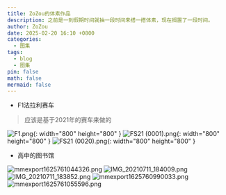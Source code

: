 ```yaml
---
title: ZoZou的体素作品
description: 之前是一到假期时间就抽一段时间来搭一搭体素，现在搁置了一段时间。
author: ZoZou
date: 2025-02-20 16:10 +0800
categories:
  - 图集
tags:
  - blog
  - 图集
pin: false
math: false
mermaid: false
---
```

- F1法拉利赛车
> 应该是基于2021年的赛车来做的

![F1.png](https://cdn.jsdelivr.net/gh/ZoZou02/zozou-pic/F1.png){: width="800" height="800" }
![FS21 (0001).png](https://cdn.jsdelivr.net/gh/ZoZou02/zozou-pic/202502231445143.png){: width="800" height="800" }
![FS21 (0020).png](https://cdn.jsdelivr.net/gh/ZoZou02/zozou-pic/202502231446276.png){: width="800" height="800" }

- 高中的图书馆

![mmexport1625761044326.png](https://cdn.jsdelivr.net/gh/ZoZou02/zozou-pic/mmexport1625761044326.png)
![IMG_20210711_184009.png](https://cdn.jsdelivr.net/gh/ZoZou02/zozou-pic/IMG_20210711_184009.png)
![IMG_20210711_183852.png](https://cdn.jsdelivr.net/gh/ZoZou02/zozou-pic/IMG_20210711_183852.png)
![mmexport1625760990033.png](https://cdn.jsdelivr.net/gh/ZoZou02/zozou-pic/202502231458135.png)
![mmexport1625761055596.png](https://cdn.jsdelivr.net/gh/ZoZou02/zozou-pic/202502231459156.png)



